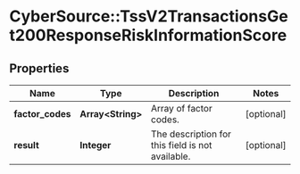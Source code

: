 # CyberSource::TssV2TransactionsGet200ResponseRiskInformationScore

## Properties
Name | Type | Description | Notes
------------ | ------------- | ------------- | -------------
**factor_codes** | **Array&lt;String&gt;** | Array of factor codes. | [optional] 
**result** | **Integer** | The description for this field is not available.  | [optional] 


